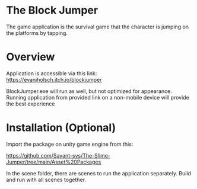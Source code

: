# The Block Jumper
The game application is the survival game that the character is jumping on the platforms by tapping.

# Overview
Application is accessible via this link: 
https://evanjholsch.itch.io/blockjumper

BlockJumper.exe will run as well, but not optimized for appearance.
Running application from provided link on a non-mobile 
device will provide the best experience

# Installation (Optional)
Import the package on unity game engine from this:

  https://github.com/Savant-sys/The-Slime-Jumper/tree/main/Asset%20Packages

In the scene folder, there are scenes to run the application separately. 
Build and run with all scenes together.
